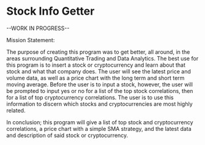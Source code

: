 # Stock Info Getter

--WORK IN PROGRESS--

Mission Statement:

The purpose of creating this program was to get better, all around, in the areas surrounding Quantitative Trading and Data Analytics. The best use for this program is to insert a stock or cryptocurrency and learn about that stock and what that company does. The user will see the latest price and volume data, as well as a price chart with the long term and short term moving average. Before the user is to input a stock, however, the user will be prompted to input yes or no for a list of the top stock correlations, then for a list of top cryptocurrency correlations. The user is to use this information to discern which stocks and cryptocurrencies are most highly related.

In conclusion; this program will give a list of top stock and cryptocurrency correlations, a price chart with a simple SMA strategy, and the latest data and description of said stock or cryptocurrency.
